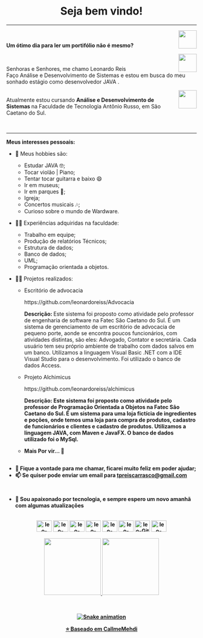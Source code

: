<h1 align="center"> Seja bem vindo! </h1>
<hr />
<a href="https://github.com/leonardoreiss" target="_blank">
  <img align="right" src="https://cdn.iconscout.com/icon/free/png-256/github-108-438008.png" width="48px" height="48px">
</a><br />
<p align="left" > 
  <b>Um ótimo dia para ler um portifólio não é mesmo?</b>
</p>
<a href="https://www.instagram.com/leonardo.reis/" target="_blank">
  <img align="right" src="https://cdn.icon-icons.com/icons2/1211/PNG/512/1491579602-yumminkysocialmedia36_83067.png" width="48px" height="48px">
</a><br />
<p align="left" >
Senhoras e Senhores, me chamo Leonardo Reis<br />
Faço Análise e Desenvolvimento de Sistemas e estou em busca do meu sonhado estágio como desenvolvedor JAVA </b>. 
</p>
<a href="https://www.linkedin.com/in/leonardo-reis-68b036187/" target="_blank">
  <img align="right" src="https://i.ibb.co/Kx2GSrT/linkedin.png" width="48px" height="48px">
</a>


<br>
Atualmente estou cursando <b> Análise e Desenvolvimento de Sistemas </b> na Faculdade de Tecnologia Antônio Russo, em São Caetano do Sul.
<p align="left" >
<br>
<hr />

**Meus interesses pessoais:**

- 👾 Meus hobbies são: 
  - Estudar JAVA 🤓;
  - Tocar violão | Piano;
  - Tentar tocar guitarra e baixo 😄
  - Ir em museus;
  - Ir em parques 🌳;  
  - Igreja;
  - Concertos musicais 🎶;
  - Curioso sobre o mundo de Wardware.

- 👩‍💻 Experiências adquiridas na faculdade:
  - Trabalho em equipe;
  - Produção de relatórios Técnicos;
  - Estrutura de dados;
  - Banco de dados;
  - UML;
  - Programação orientada a objetos.
  
- 👩‍💻 Projetos realizados:
  - Escritório de advocacia
    <p> 
      https://github.com/leonardoreiss/Advocacia
    <p>
      <b> Descrição: </b> Este sistema foi proposto como atividade pelo professor de engenharia de software
      na Fatec São Caetano do Sul. É um sistema de gerenciamento de um escritório de advocacia
      de pequeno porte, aonde se encontra poucos funcionários, com atividades distintas, são eles:
      Advogado, Contator e secretária. Cada usuário tem seu próprio ambiente de trabalho com
      dados salvos em um banco. Utilizamos a linguagem Visual Basic .NET com a IDE Visual Studio
      para o desenvolvimento. Foi utilizado o banco de dados Access.
    <p>
  - Projeto Alchimicus
    <p>
      https://github.com/leonardoreiss/alchimicus
    <p>
    <b> Descrição: <b> Este sistema foi proposto como atividade pelo professor de Programação
        Orientada a Objetos na Fatec São Caetano do Sul. É um sistema para uma loja fictícia de
        ingredientes e poções, onde temos uma loja para compra de produtos, cadastro de
        funcionários e clientes e cadastro de produtos. Utilizamos a linguagem JAVA, com Maven e
        JavaFX. O banco de dados utilizado foi o MySql.
    <p>
  - <b> Mais Por vir... 👀 <b>

##
    
- 💬 Fique a vontade para me chamar, ficarei muito feliz em poder ajudar;
- 📫 Se quiser pode enviar um email para tpreiscarrasco@gmail.com

#

- 💼 Sou apaixonado por tecnologia, e sempre espero um novo amanhã com algumas atualizações
  
</div>

<div align="center" valign="top"><br>
    <img align="center" alt="leo-Java" height="30" width="40" src="https://cdn.jsdelivr.net/gh/devicons/devicon/icons/java/java-original-wordmark.svg">
    <img align="center" alt="leo-MySQL" height="30" width="40" src="https://cdn.jsdelivr.net/gh/devicons/devicon/icons/mysql/mysql-original-wordmark.svg">
  <img align="center" alt="leo-C++" height="30" width="40" src="https://cdn.jsdelivr.net/gh/devicons/devicon/icons/cplusplus/cplusplus-plain.svg">
  <img align="center" alt="leo-Bash" height="30" width="40" src="https://cdn.jsdelivr.net/gh/devicons/devicon/icons/bash/bash-original.svg">
  <img align="center" alt="leo-Linux" height="30" width="40" src="https://cdn.jsdelivr.net/gh/devicons/devicon/icons/linux/linux-original.svg">
  <img align="center" alt="leo-Spring" height="30" width="40" src="https://cdn.jsdelivr.net/gh/devicons/devicon/icons/spring/spring-original.svg">
  <img align="center" alt="leo-Git" height="30" width="40" src="https://cdn.jsdelivr.net/gh/devicons/devicon/icons/git/git-original.svg">
  <img align="center" alt="leo-VIM" height="30" width="40" src="https://cdn.jsdelivr.net/gh/devicons/devicon/icons/vim/vim-original.svg">

</div><br>

<div align="center">
  <a href="https://github.com/leonardoreiss">
  <img height="150em" src="https://github-readme-stats.vercel.app/api?username=leonardoreiss&show_icons=true&theme=panda&include_all_commits=true&count_private=true"/>
  <img height="150em" src="https://github-readme-stats.vercel.app/api/top-langs/?username=leonardoreiss&layout=compact&langs_count=7&theme=panda"/>
</div>

  <div align="center" valign="top"><br> 
    
  ##
    
  ![Snake animation](https://github.com/leonardoreiss/leonardoreiss/blob/output/github-contribution-grid-snake.svg)
  
</p>

⭐️ Baseado em [CallmeMehdi](https://github.com/CallmeMehdi)
